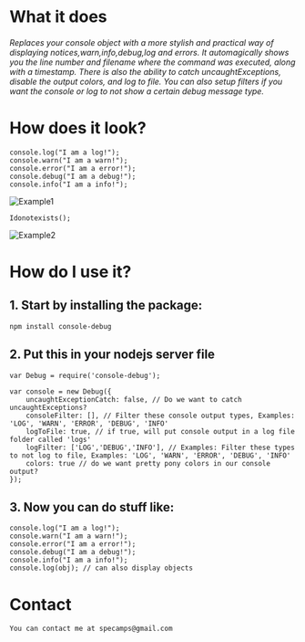 

# What it does

###### Replaces your console object with a more stylish and practical way of displaying notices,warn,info,debug,log and errors. It automagically shows you the line number and filename where the command was executed, along with a timestamp. There is also the ability to catch uncaughtExceptions, disable the output colors, and log to file. You can also setup filters if you want the console or log to not show a certain debug message type. ######


# How does it look?

    console.log("I am a log!");
    console.warn("I am a warn!");
    console.error("I am a error!");
    console.debug("I am a debug!");
    console.info("I am a info!");
![Example1](http://s21.postimg.org/8sgu1k0dj/image.png)

    Idonotexists();
![Example2](http://s21.postimg.org/7rglcfjdz/image.png)


#  How do I use it?

## 1. Start by installing the package:
    npm install console-debug

## 2. Put this in your nodejs server file

    var Debug = require('console-debug');
	
	var console = new Debug({
		uncaughtExceptionCatch: false, // Do we want to catch uncaughtExceptions?
		consoleFilter: [], // Filter these console output types, Examples: 'LOG', 'WARN', 'ERROR', 'DEBUG', 'INFO'
		logToFile: true, // if true, will put console output in a log file folder called 'logs'
		logFilter: ['LOG','DEBUG','INFO'], // Examples: Filter these types to not log to file, Examples: 'LOG', 'WARN', 'ERROR', 'DEBUG', 'INFO'
		colors: true // do we want pretty pony colors in our console output?
	}); 




	
## 3. Now you can do stuff like:

    console.log("I am a log!");
    console.warn("I am a warn!");
    console.error("I am a error!");
    console.debug("I am a debug!");
    console.info("I am a info!");
    console.log(obj); // can also display objects
	
	

# Contact
    You can contact me at specamps@gmail.com

	
